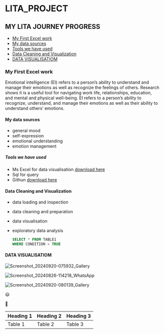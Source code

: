 
# LITA_PROJECT

## MY LITA JOURNEY PROGRESS

- [My First Excel work](#my-first-excel-work)
- [My data sources](#my-data-sources)
- [Tools we have used](#tools-we-have-used)
- [Data Cleaning and Visualization](#data-cleaning-and-visualization)
- [DATA VISUALISATIOM](#data-visualisatiom)


### My First Excel work

Emotional intelligence (EI) refers to a person’s ability to understand and manage their emotions as well as recognize the feelings of others. Research shows it is a useful tool for navigating work life, relationships, education, and mental and physical well-being.
EI refers to a person’s ability to recognize, understand, and manage their emotions as well as their ability to understand others’ emotions.

#### My data sources
- general mood
- self-expression
-	emotional understanding
- emotion management

##### Tools we have used
- Ms Excel for data visualisation [download here](https://www.microsoft.com)
- Sql for query
- Githun [download here](https://www.microsoft.com)

#### Data Cleaning and Visualization
- data loading and inspection
- data cleaning and preparation
- data visualisation
- exploratory data analysis

  ```SQL
  SELECT * FROM TABLE1
  WHERE CONDITION = TRUE
  ```

#### DATA VISUALISATIOM

![Screenshot_20240920-075932_Gallery](https://github.com/user-attachments/assets/7abf7a23-f1bf-461a-88bb-f43c0c4b757d)

![Screenshot_20240826-114218_WhatsApp](https://github.com/user-attachments/assets/5f0a4820-195c-4c9d-ba90-7866f5c975e8)

![Screenshot_20240920-080139_Gallery](https://github.com/user-attachments/assets/91a0d69e-797a-43c2-b52c-5533c689cb09)

😃

🚗

| Heading 1 | Heading 2 | Heading 3 |
|-----------|-----------|-----------|
| Table 1   | Table 2   | Table 3   |








